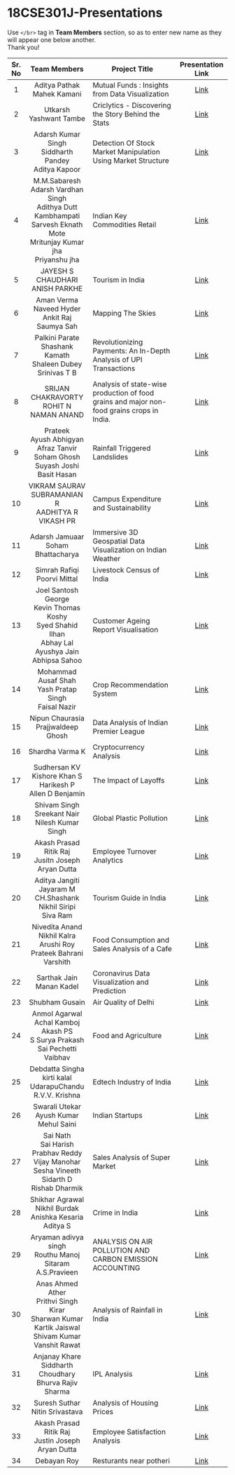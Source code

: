 # 18CSE301J-Presentations

Use `</br>` tag in **Team Members** section, so as to enter new name as they will appear one below another.
</br>Thank you!

| Sr. No | Team Members | Project Title | Presentation Link |
|:------:|:------------:|---------------|:-------------------:|
|    1   | Aditya Pathak </br> Mahek Kamani | Mutual Funds : Insights from Data Visualization | [Link](https://docs.google.com/presentation/d/16Vae2A5_kd2wb8iV-lxYkIP3cngMsr2IL6KqZNjCZNs/edit?usp=sharing) |
|    2   | Utkarsh Yashwant Tambe | Criclytics - Discovering the Story Behind the Stats | [Link](https://drive.google.com/file/d/1ZlXee92YFNdC6QnXXproYxc9UcCUcFCj/view?usp=share_link) |
|    3   | Adarsh Kumar Singh </br> Siddharth Pandey </br> Aditya Kapoor | Detection Of Stock Market Manipulation Using Market Structure | [Link](https://www.canva.com/design/DAFdeLZutCc/LSwCGZGFuNqjfTzdX8751A/view?utm_content=DAFdeLZutCc&utm_campaign=designshare&utm_medium=link2&utm_source=sharebutton)   |
|    4   | M.M.Sabaresh </br>  Adarsh Vardhan Singh </br>  Adithya Dutt Kambhampati </br> Sarvesh Eknath Mote </br> Mritunjay Kumar jha </br> Priyanshu jha  | Indian Key Commodities Retail | [Link](https://docs.google.com/presentation/d/1xHDeUFUlR6T92lwxGQoBckXRNAw_an_S/edit?usp=sharing&ouid=117602231671529784166&rtpof=true&sd=true)   |
|    5   | JAYESH S CHAUDHARI </br> ANISH PARKHE |      Tourism in India         | [Link](https://docs.google.com/presentation/d/12cnUy9inS7zWsEtCQg8uhtkrg_slWaQw0OkmtDY-43U/edit?usp=sharing)   |
|    6   | Aman Verma </br> Naveed Hyder </br> Ankit Raj </br> Saumya Sah | Mapping The Skies  | [Link](https://www.canva.com/design/DAFeOT44q8s/8toaWVT3xiRW3vNOTK7ciQ/edit?utm_content=DAFeOT44q8s&utm_campaign=designshare&utm_medium=link2&utm_source=sharebutton)   |
|    7   | Palkini Parate </br> Shashank Kamath </br> Shaleen Dubey </br> Srinivas T B |    Revolutionizing Payments: An In-Depth Analysis of UPI Transactions           | [Link](https://www.canva.com/design/DAFeORP3Y64/GWqx4FBBawPthI_HC0fTLw/edit?utm_content=DAFeORP3Y64&utm_campaign=designshare&utm_medium=link2&utm_source=sharebutton)   |
|    8   | SRIJAN CHAKRAVORTY </br> ROHIT N </br> NAMAN ANAND |  Analysis of state-wise production of food grains and major non-food grains crops in India. | [Link](https://docs.google.com/presentation/d/1-Vfr5t_cM3XmgBTLTXRptGxdr_hxovTR/edit?usp=sharing&ouid=111489925083220166017&rtpof=true&sd=true)   |
|    9   | Prateek </br> Ayush Abhigyan </br> Afraz Tanvir </br> Soham Ghosh </br> Suyash Joshi </br> Basit Hasan | Rainfall Triggered Landslides | [Link](https://tome.app/information-visualization-583/information-visualization-clfr1v6yjc4tz85pep049cp86)   |
|    10   | VIKRAM SAURAV <br/> SUBRAMANIAN R <br/> AADHITYA R <br/> VIKASH PR  | Campus Expenditure and Sustainability | [Link](https://www.canva.com/design/DAFeUE8f4VM/M8MMGep0trDwPb7Cwx0woA/view)   |
|    11  | Adarsh Jamuaar </br> Soham Bhattacharya | Immersive 3D Geospatial Data Visualization on Indian Weather | [Link](https://docs.google.com/presentation/d/12tb98x1ZLBHIvXWnUY8vB5fkGqXM3m1TR443e0lqq2M/edit?usp=sharing)   |
|    12  | Simrah Rafiqi </br> Poorvi Mittal | Livestock Census of India | [Link](https://docs.google.com/presentation/d/1J6GfZG2px2I3GWfH9XOg642g5O9mdOl0doY4uYPruz4/edit?usp=sharing)   |
|    13  | Joel Santosh George </br> Kevin Thomas Koshy </br> Syed Shahid Ilhan </br> Abhay Lal </br> Ayushya Jain </br> Abhipsa Sahoo  | Customer Ageing Report Visualisation | [Link](https://docs.google.com/presentation/d/153VRVpIA86cModdAd5EnAxo1aYpaupLZuhqJ66Q2IFs/edit?usp=sharing)   |
|    14  | Mohammad Ausaf Shah </br> Yash Pratap Singh </br> Faisal Nazir | Crop Recommendation System | [Link](https://docs.google.com/presentation/d/1rh33apsQu-bjUwbK7alRU1GLwgdbrWqzAtqPHVIIito/edit?usp=sharing)   |
|    15  | Nipun Chaurasia </br> Prajjwaldeep Ghosh | Data Analysis of Indian Premier League | [Link](https://www.canva.com/design/DAFeTxQ61AY/3n8CjMgznglOaVie0FHZiQ/view?utm_content=DAFeTxQ61AY&utm_campaign=designshare&utm_medium=link2&utm_source=sharebutton)   |
|    16  | Shardha Varma K | Cryptocurrency Analysis | [Link](https://www.canva.com/design/DAFd7h6NZbw/i-xK9sidaTwgapfbLBcqFg/view?utm_content=DAFd7h6NZbw&utm_campaign=designshare&utm_medium=link&utm_source=publishsharelink) |
|    17  | Sudhersan KV </br> Kishore Khan S </br> Harikesh P </br> Allen D Benjamin | The Impact of Layoffs | [Link](https://docs.google.com/presentation/d/1m6ugpamgAiaz5_wxoIaeCu7y2pxVsUs00nWLJja5I-w/edit?usp=sharing)
|    18  | Shivam Singh </br> Sreekant Nair </br> Nilesh Kumar Singh | Global Plastic Pollution | [Link](https://drive.google.com/drive/folders/1pe2_fAbiQOOAGDXGqsScYWBD8X1rEQUh?usp=share_link) |
|    19  | Akash Prasad </br> Ritik Raj </br> Jusitn Joseph </br> Aryan Dutta| Employee Turnover Analytics | [Link](https://www.canva.com/design/DAFeZYlvW3M/kOnLRufUXAstfEGGheKoZg/view?utm_content=DAFeZYlvW3M&utm_campaign=designshare&utm_medium=link&utm_source=publishsharelink) |
|    20  | Aditya Jangiti </br> Jayaram M </br> CH.Shashank </br> Nikhil Siripi </br> Siva Ram | Tourism Guide in India | [Link](https://www.canva.com/design/DAFedBB2o78/-yAYN4Ex13KeYdFLDg7ICA/view?utm_content=DAFedBB2o78&utm_campaign=designshare&utm_medium=link&utm_source=publishsharelink)   |
|    21  | Nivedita Anand </br> Nikhil Kalra </br> Arushi Roy </br> Prateek Bahrani </br> Varshith | Food Consumption and Sales Analysis of a Cafe | [Link](https://docs.google.com/presentation/d/1ilOJNcD6DofWpwBf8o1A-mVuTS5XuEkG/edit?usp=share_link&ouid=117748296037517502096&rtpof=true&sd=true) |
|    22  | Sarthak Jain </br> Manan Kadel | Coronavirus Data Visualization and Prediction | [Link](https://docs.google.com/presentation/d/1z1sPkdDvCoZR-z8KhkroSqXbRtoy_C7a/edit?usp=sharing&ouid=118294560989918943486&rtpof=true&sd=true) |
|    23  | Shubham Gusain | Air Quality of Delhi | [Link](https://docs.google.com/presentation/d/1oPsqUwpFGRwD097iFxOqn6Qjzoruv0Mm2GzzfMyA0MA/edit?usp=sharing) |
|    24  | Anmol Agarwal </br> Achal Kamboj </br> Akash PS </br> S Surya Prakash </br> Sai Pechetti Vaibhav | Food and Agriculture | [Link](https://docs.google.com/presentation/d/1IOU4dQJkD1OZ0W1N8KDS27-WnBHAlAJi/edit?usp=sharing&ouid=105234093970248157519&rtpof=true&sd=true) 
|    25  | Debdatta Singha </br> kirti kalal <br> UdarapuChandu </br> R.V.V. Krishna | Edtech Industry of India | [Link](https://www.canva.com/design/DAFeeH9lOPc/CXtBcg4r6t4VDHuh5W8n3Q/view?utm_content=DAFeeH9lOPc&utm_campaign=designshare&utm_medium=link2&utm_source=sharebutton) |
|    26  | Swarali Utekar </br> Ayush Kumar </br> Mehul Saini | Indian Startups | [Link](https://www.canva.com/design/DAFedkzk-fw/tPGbOq9l_VgTdjQ97XwZbw/edit?utm_content=DAFedkzk-fw&utm_campaign=designshare&utm_medium=link2&utm_source=sharebutton) |
|    27  | Sai Nath </br> Sai Harish </br>  Prabhav Reddy </br> Vijay Manohar </br> Sesha Vineeth </br> Sidarth D </br> Rishab Dharmik | Sales Analysis of Super Market | [Link](https://www.canva.com/design/DAFee-Et79I/VKAYRCXryJrEMivknGuHyw/view?utm_content=DAFee-Et79I&utm_campaign=designshare&utm_medium=link&utm_source=publishsharelink) |
|    28  | Shikhar Agrawal </br> Nikhil Burdak </br> Anishka Kesaria </br> Aditya S | Crime in India | [Link](https://www.canva.com/design/DAFee87GDUI/SBEeSgsVTaXpGKkTZ6xTGw/view?utm_content=DAFee87GDUI&utm_campaign=designshare&utm_medium=link2&utm_source=sharebutton) |
|    29  | Aryaman adivya singh </br> Routhu Manoj Sitaram </br> A.S.Pravieen | ANALYSIS ON AIR POLLUTION AND CARBON EMISSION ACCOUNTING | [Link](https://docs.google.com/presentation/d/1SpHUc8HDw5UiU8AeulSBt3FwnIFMU66L/edit?usp=sharing&ouid=102488768229602726507&rtpof=true&sd=true) |
|    30  | Anas Ahmed Ather </br> Prithvi Singh Kirar </br> Sharwan Kumar </br> Kartik Jaiswal </br> Shivam Kumar </br> Vanshit Rawat| Analysis of Rainfall in India | [Link](https://www.canva.com/design/DAFegUyD_zc/_aOrHpypl2F51rcVrDpvMg/view?utm_content=DAFegUyD_zc&utm_campaign=designshare&utm_medium=link&utm_source=publishsharelink)
|    31  | Anjanay Khare </br> Siddharth Choudhary </br> Bhurva Rajiv Sharma | IPL Analysis | [Link](https://www.canva.com/design/DAFebaS-J-c/cwBcvNJb2VlColgM7HeguQ/view?utm_content=DAFebaS-J-c&utm_campaign=designshare&utm_medium=link2&utm_source=sharebutton) 
|    32  | Suresh Suthar </br> Nitin Srivastava  | Analysis of Housing Prices  | [Link](https://docs.google.com/presentation/d/1gdkxLwqvF-mATlXU9NnlH7e0BMIQrqTUHKndWu-EH3E/edit?usp=sharing) 
|    33  | Akash Prasad </br>Ritik Raj </br>Justin Joseph </br>Aryan Dutta|Employee Satisfaction Analysis | [Link](https://www.canva.com/design/DAFeZYlvW3M/oQ15upSpteFwq1ve8ug0Ng/edit) 
|    34  | Debayan Roy  | Resturants near potheri  | [Link](https://drive.google.com/drive/folders/1nlbvFdtbCeSZMhm17vB123nr8D5Px6KW?usp=sharing) 